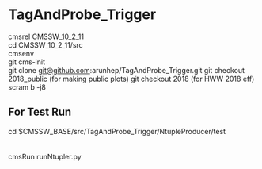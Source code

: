 # TagAndProbe_Trigger

cmsrel CMSSW_10_2_11  
cd CMSSW_10_2_11/src  
cmsenv  
git cms-init  
git clone git@github.com:arunhep/TagAndProbe_Trigger.git
git checkout 2018_public (for making public plots)
git checkout 2018 (for HWW 2018 eff)
scram b -j8  
## For Test Run 
cd $CMSSW_BASE/src/TagAndProbe_Trigger/NtupleProducer/test   
<br>  
cmsRun runNtupler.py  
